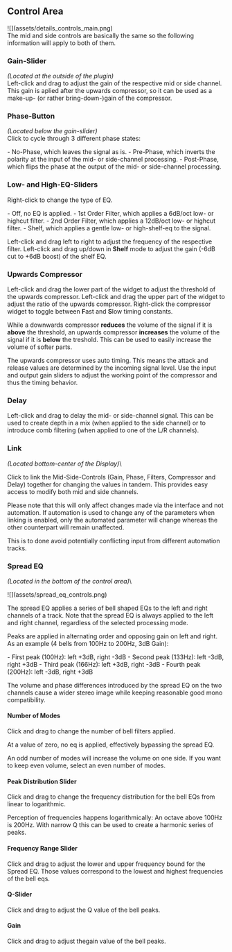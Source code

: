 <h2 class="txt-blue">Control Area</h2>
<div class="image">
![](assets/details_controls_main.png)
</div>

<div class="quote bg-yellow">
The mid and side controls are basically the same so the following information will
apply to both of them.
</div>

### Gain-Slider
<span class="txt-yellow">*(Located at the outside of the plugin)*</span>\
Left-click and drag to adjust the gain of the respective mid or side channel. This gain is aplied after the upwards compressor, so it can be used as a make-up- (or rather bring-down-)gain of the compressor.

### Phase-Button
<span class="txt-yellow">*(Located below the gain-slider)*</span>\
Click to cycle through 3 different phase states:

<div class="block bg-dark-1">
- <span class="txt-purple">No-Phase</span>, which leaves the signal as is.
- <span class="txt-purple">Pre-Phase</span>, which inverts the polarity at the input of the mid- or side-channel processing.
- <span class="txt-purple">Post-Phase</span>, which flips the phase at the output of the mid- or side-channel processing.
</div>
<div class="pb"></div>

### Low- and High-EQ-Sliders
Right-click to change the type of EQ.
<div class="block bg-dark-1">
- <span class="txt-purple">Off</span>, no EQ is applied.
- <span class="txt-purple">1st Order Filter</span>, which applies a 6dB/oct low- or highcut filter.
- <span class="txt-purple">2nd Order Filter</span>, which applies a 12dB/oct low- or highcut filter.
- <span class="txt-purple">Shelf</span>, which applies a gentle low- or high-shelf-eq to the signal.
</div>

Left-click and drag left to right to adjust the frequency of the respective filter. 
Left-click and drag up/down in **Shelf** mode to adjust the gain (-6dB cut to +6dB boost) of the shelf EQ.


### Upwards Compressor
Left-click and drag the lower part of the widget to adjust the threshold of the upwards compressor.
Left-click and drag the upper part of the widget to adjust the ratio of the upwards compressor.
Right-click the compressor widget to toggle between **F**ast and **S**low timing constants.

While a downwards compressor **reduces** the volume of the signal if it is **above** the threshold, an upwards compressor **increases** the volume of the signal if it is **below** the treshold.
This can be used to easily increase the volume of softer parts.

The upwards compressor uses auto timing. This means the attack and release values are determined by the incoming signal level. Use the input and output gain sliders to adjust the working point of the compressor and thus the timing behavior.


### Delay
Left-click and drag to delay the mid- or side-channel signal. This can be used to create depth in a mix (when applied to the side channel) or to introduce comb filtering (when applied to one of the L/R channels).

### Link
<span class="txt-yellow">*(Located bottom-center of the Display)*</span>\

Click to link the Mid-Side-Controls (Gain, Phase, Filters, Compressor and Delay) together for changing the values in tandem. 
This provides easy access to modify both mid and side channels.

Please note that this will only affect changes made via the interface and not automation.
If automation is used to change any of the parameters when linking is enabled, only the automated
parameter will change whereas the other counterpart will remain unaffected.

This is to done avoid potentially conflicting input from different automation tracks.
<div class="pb"></div>


### Spread EQ
<span class="txt-yellow">*(Located in the bottom of the control area)*</span>\

<div class="image">
![](assets/spread_eq_controls.png)
</div>


The spread EQ applies a series of bell shaped EQs to the left and right channels of a track. Note that the spread EQ is always applied to the left and right channel, regardless of the selected processing mode.


Peaks are applied in alternating order and opposing gain on left and right.
As an example (4 bells from 100Hz to 200Hz, 3dB Gain):
<div class="block bg-dark-1">
- <span class="txt-purple">First peak (100Hz)</span>: left +3dB, right -3dB
- <span class="txt-purple">Second peak (133Hz)</span>: left -3dB, right +3dB
- <span class="txt-purple">Third peak (166Hz)</span>: left +3dB, right -3dB
- <span class="txt-purple">Fourth peak (200Hz)</span>: left -3dB, right +3dB
</div>

The volume and phase differences introduced by the spread EQ on the two channels cause a wider stereo image while keeping reasonable good mono compatibility.


#### Number of Modes

Click and drag to change the number of bell filters applied.

At a value of zero, no eq is applied, effectively bypassing the spread EQ.

An odd number of modes will increase the volume on one side. If you want to keep even volume, select an even number of modes.

#### Peak Distribution Slider

Click and drag to change the frequency distribution for the bell EQs from linear to logarithmic.

Perception of frequencies happens logarithmically: An octave above 100Hz is 200Hz. With narrow Q this can be used to create a harmonic series of peaks.

#### Frequency Range Slider

Click and drag to adjust the lower and upper frequency bound for the Spread EQ. Those values correspond to the lowest and highest frequencies of the bell eqs.

#### Q-Slider

Click and drag to adjust the Q value of the bell peaks.

#### Gain

Click and drag to adjust thegain value of the bell peaks.
